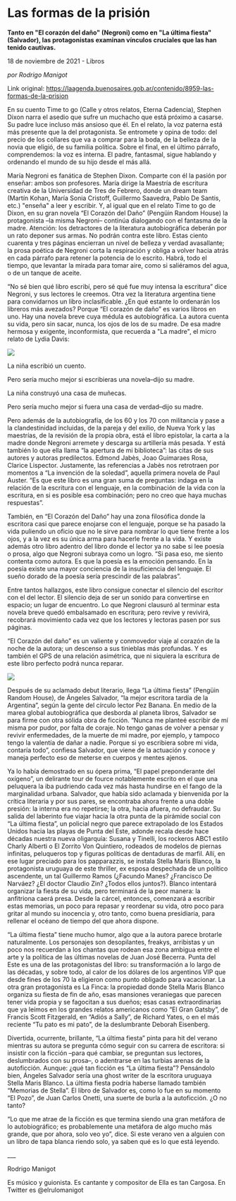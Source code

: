 # Las formas de la prisión

**Tanto en "El corazón del daño" (Negroni) como en "La última fiesta" (Salvador), las protagonistas examinan vínculos cruciales que las han tenido cautivas.**

18 de noviembre de 2021 - Libros

_por Rodrigo Manigot_

Link original: https://laagenda.buenosaires.gob.ar/contenido/8959-las-formas-de-la-prision



En su cuento Time to go (Calle y otros relatos, Eterna Cadencia), Stephen Dixon narra el asedio que sufre un muchacho que está próximo a casarse. Su padre luce incluso más ansioso que él. En el relato, la voz paterna está más presente que la del protagonista. Se entromete y opina de todo: del precio de los collares que va a comprar para la boda, de la belleza de la novia que eligió, de su familia política. Sobre el final, en el último párrafo, comprendemos: la voz es interna. El padre, fantasmal, sigue hablando y ordenando el mundo de su hijo desde el más allá.




María Negroni es fanática de Stephen Dixon. Comparte con él la pasión por enseñar: ambos son profesores. María dirige la Maestría de escritura creativa de la Universidad de Tres de Febrero, donde un dream team (Martín Kohan, María Sonia Cristoff, Guillermo Saavedra, Pablo De Santis, etc.) "enseña" a leer y escribir. Y, al igual que en el relato Time to go de Dixon, en su gran novela “El Corazón del Daño” (Pengüin Random House) la protagonista –la misma Negroni– continúa dialogando con el fantasma de la madre. Atención: los detractores de la literatura autobiográfica deberán por un rato deponer sus armas. No podrán contra este libro. Estas ciento cuarenta y tres páginas encierran un nivel de belleza y verdad avasallante; la prosa poética de Negroni corta la respiración y obliga a volver hacia atrás en cada párrafo para retener la potencia de lo escrito. Habrá, todo el tiempo, que levantar la mirada para tomar aire, como si saliéramos del agua, o de un tanque de aceite.




“No sé bien qué libro escribí, pero sé qué fue muy intensa la escritura” dice Negroni, y sus lectores le creemos. Otra vez la literatura argentina tiene para convidarnos un libro inclasificable. ¿En qué estante lo ordenarán los libreros más avezados? Porque “El corazón de daño” es varios libros en uno. Hay una novela breve cuya médula es autobiográfica. La autora cuenta su vida, pero sin sacar, nunca, los ojos de los de su madre. De esa madre hermosa y exigente, inconformista, que recuerda a "La madre", el micro relato de Lydia Davis:




![](https://cdn.feater.me/files/images/115295/d37c6b60-df4f-4e58-a844-a95e5a132add.jpeg)




La niña escribió un cuento.




Pero sería mucho mejor si escribieras una novela–dijo su madre.




La niña construyó una casa de muñecas.




Pero sería mucho mejor si fuera una casa de verdad–dijo su madre.




Pero además de la autobiografía, de los 60 y los 70 con militancia y pase a la clandestinidad incluidas, de la pareja y del exilio, de Nueva York y las maestrías, de la revisión de la propia obra, está el libro epistolar, la carta a la madre donde Negroni arremete y descarga su artillería más pesada. Y está también lo que ella llama “la apertura de mi biblioteca”: las citas de sus autores y autoras predilectos. Edmond Jabès, Joao Guimaraes Rosa, Clarice Lispector. Justamente, las referencias a Jabès nos retrotraen por momentos a “La invención de la soledad”, aquella primera novela de Paul Auster. “Es que este libro es una gran suma de preguntas: indaga en la relación de la escritura con el lenguaje, en la combinación de la vida con la escritura, en si es posible esa combinación; pero no creo que haya muchas respuestas”.




También, en “El Corazón del Daño” hay una zona filosófica donde la escritora casi que parece enojarse con el lenguaje, porque se ha pasado la vida puliendo un oficio que no le sirve para nombrar lo que tiene frente a los ojos, y a la vez es su única arma para hacerle frente a la vida. Y existe además otro libro adentro del libro donde el lector ya no sabe si lee poesía o prosa, algo que Negroni subraya como un logro. “Si pasa eso, me siento contenta como autora. Es que la poesía es la emoción pensando. En la poesía existe una mayor conciencia de la insuficiencia del lenguaje. El sueño dorado de la poesía sería prescindir de las palabras”.




Entre tantos hallazgos, este libro consigue conectar el silencio del escritor con el del lector. El silencio deja de ser un sonido para convertirse en espacio; un lugar de encuentro. Lo que Negroni clausuró al terminar esta novela breve quedó embalsamado en escritura; pero revive y revivirá, recobrará movimiento cada vez que los lectores y lectoras pasen por sus páginas.




“El Corazón del daño” es un valiente y conmovedor viaje al corazón de la noche de la autora; un descenso a sus tinieblas más profundas. Y es también el GPS de una relación asimétrica, que ni siquiera la escritura de este libro perfecto podrá nunca reparar.




![](https://cdn.feater.me/files/images/115297/bb200840-2882-4ebe-8655-86dac3039108.jpeg)




Después de su aclamado debut literario, llega “La última fiesta” (Pengüin Random House), de Ángeles Salvador, “la mejor escritora tardía de la Argentina”, según la gente del círculo lector Pez Banana. En medio de la marea global autobiográfica que desborda al planeta libros, Salvador se para firme con otra sólida obra de ficción. “Nunca me planteé escribir de mí misma por pudor, por falta de coraje. No tengo ganas de volver a pensar y revivir enfermedades, de la muerte de mi madre, por ejemplo, y tampoco tengo la valentía de dañar a nadie. Porque si yo escribiera sobre mi vida, contaría todo”, confiesa Salvador, que viene de la actuación y conoce y maneja perfecto eso de meterse en cuerpos y mentes ajenos.




Ya lo había demostrado en su ópera prima, “El papel preponderante del oxígeno”, un delirante tour de fource notablemente escrito en el que una peluquera la iba pudriendo cada vez más hasta hundirse en el fango de la marginalidad urbana. Salvador, que había sido aclamada y bienvenida por la crítica literaria y por sus pares, se encontraba ahora frente a una doble presión: la interna era no repetirse; la otra, hacia afuera, no defraudar. Su salida del laberinto fue viajar hacia la otra punta de la pirámide social con “La última fiesta”, un policial negro que parece extrapolado de los Estados Unidos hacia las playas de Punta del Este, adonde recala desde hace décadas nuestra nueva oligarquía: Susana y Tinelli, los rockeros ABC1 estilo Charly Alberti o El Zorrito Von Quintiero, rodeados de modelos de piernas infinitas, peluqueros top y figuras políticas de dentaduras de marfil. Allí, en ese lugar preciado para los papparazzis, se instala Stella Maris Blanco, la protagonista uruguaya de este thriller, ex esposa despechada de un político ascendente, un tal Guillermo Ramos (¿Facundo Manes? ¿Francisco De Narváez? ¿El doctor Claudio Zin? ¿Todos ellos juntos?). Blanco intentará organizar la fiesta de su vida, pero terminará de la peor manera: la anfitriona caerá presa. Desde la cárcel, entonces, comenzará a escribir estas memorias, un poco para repasar y reordenar su vida, otro poco para gritar al mundo su inocencia y, otro tanto, como buena presidiaria, para rellenar el océano de tiempo del que ahora dispone.




“La última fiesta” tiene mucho humor, algo que a la autora parece brotarle naturalmente. Los personajes son desopilantes, freakys, arribistas y un poco nos recuerdan a los chantas que rodean esa zona ambigua entre el arte y la política de las últimas novelas de Juan José Becerra. Punta del Este es una de las protagonistas del libro: su transformación a lo largo de las décadas, y sobre todo, al calor de los dólares de los argentinos VIP que desde fines de los 70 la eligieron como punto obligado para vacacionar. La otra gran protagonista es La Finca: la propiedad donde Stella Maris Blanco organiza su fiesta de fin de año, esas mansiones veraniegas que parecen tener vida propia y se fagocitan a sus dueños; esas casas extraordinarias que ya leímos en los grandes relatos americanos como “El Gran Gatsby”, de Francis Scott Fitzgerald, en “Adiós a Sally”, de Richard Yates, o en el más reciente “Tu pato es mi pato”, de la deslumbrante Deborah Eisenberg.




Divertida, ocurrente, brillante, “La última fiesta” pinta para hit del verano mientras su autora se pregunta cómo seguir con su carrera de escritora: si insistir con la ficción –para qué cambiar, se preguntan sus lectores, deslumbrados con su prosa–, o adentrarse en las turbias arenas de la autoficción. Aunque: ¿qué tan ficción es “La última fiesta”? Pensándolo bien, Ángeles Salvador sería una ghost writer de la escritora uruguaya Stella Maris Blanco. La última fiesta podría haberse llamado también “Memorias de Stella”. El libro de Salvador es, como lo fue en su momento “El Pozo”, de Juan Carlos Onetti, una suerte de burla a la autoficción. ¿O no tanto?




“Lo que me atrae de la ficción es que termina siendo una gran metáfora de lo autobiográfico; es probablemente una metáfora de algo mucho más grande, que por ahora, solo veo yo”, dice. Si este verano ven a alguien con un libro de tapa blanca riendo solo, ya saben qué es lo que está leyendo.




\_\_\_




Rodrigo Manigot




Es músico y guionista. Es cantante y compositor de Ella es tan Cargosa. En Twitter es @elrulomanigot



